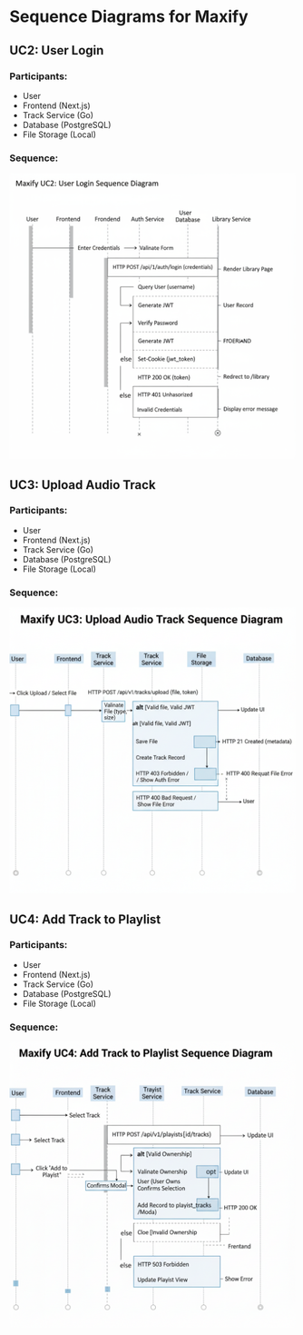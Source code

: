 # Sequence Diagrams for Maxify

## UC2: User Login

### Participants:
- User
- Frontend (Next.js)
- Track Service (Go)
- Database (PostgreSQL)
- File Storage (Local)

### Sequence:
![UC3](/docs/schema/sequence.png)

## UC3: Upload Audio Track

### Participants:
- User
- Frontend (Next.js)
- Track Service (Go)
- Database (PostgreSQL)
- File Storage (Local)

### Sequence:
![UC3](/docs/schema/sequence_2.png)

## UC4: Add Track to Playlist

### Participants:
- User
- Frontend (Next.js)
- Track Service (Go)
- Database (PostgreSQL)
- File Storage (Local)

### Sequence:
![UC3](/docs/schema/sequence_3.png)



